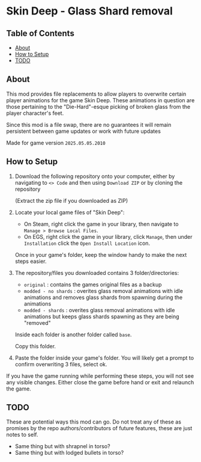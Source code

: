 # Skin Deep - Glass Shard removal

## Table of Contents

- [About](#about)
- [How to Setup](#how-to-setup)
- [TODO](#todo)

## About

This mod provides file replacements to allow players to overwrite certain player animations for the game Skin Deep. These animations in question are those pertaining to the "Die-Hard"-esque picking of broken glass from the player character's feet.

Since this mod is a file swap, there are no guarantees it will remain persistent between game updates or work with future updates

Made for game version `2025.05.05.2010`

## How to Setup

1. Download the following repository onto your computer, either by navigating to `<> Code` and then using `Download ZIP` or by cloning the repository

    (Extract the zip file if you downloaded as ZIP)

2. Locate your local game files of "Skin Deep":
    - On Steam, right click the game in your library, then navigate to `Manage > Browse Local Files`.
    - On EGS, right click the game in your library, click `Manage`, then under `Installation` click the `Open Install Location` icon.

    Once in your game's folder, keep the window handy to make the next steps easier.

3. The repository/files you downloaded contains 3 folder/directories:

    - `original` : contains the games original files as a backup
    - `modded - no shards` : overites glass removal animations with idle animations and removes glass shards from spawning during the animations
    - `modded - shards` : overites glass removal animations with idle animations but keeps glass shards spawning as they are being "removed"

    Inside each folder is another folder called `base`.

    Copy this folder.

4. Paste the folder inside your game's folder. You will likely get a prompt to confirm overwriting 3 files, select ok.

If you have the game running while performing these steps, you will not see any visible changes. Either close the game before hand or exit and relaunch the game.

## TODO

These are potential ways this mod can go. Do not treat any of these as promises by the repo authors/contributors of future features, these are just notes to self.

- Same thing but with shrapnel in torso?
- Same thing but with lodged bullets in torso?